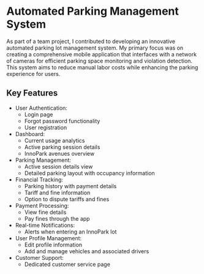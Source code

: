# Automated Parking Management System

As part of a team project, I contributed to developing an innovative automated parking lot management system. My primary focus was on creating a comprehensive mobile application that interfaces with a network of cameras for efficient parking space monitoring and violation detection. This system aims to reduce manual labor costs while enhancing the parking experience for users.

## Key Features
- User Authentication:
  - Login page
  - Forgot password functionality
  - User registration
- Dashboard:
  - Current usage analytics
  - Active parking session details
  - InnoPark avenues overview
- Parking Management:
  - Active session details view
  - Detailed parking layout with occupancy information
- Financial Tracking:
  - Parking history with payment details
  - Tariff and fine information
  - Option to dispute tariffs and fines
- Payment Processing:
  - View fine details
  - Pay fines through the app
- Real-time Notifications:
  - Alerts when entering an InnoPark lot
- User Profile Management:
  - Edit profile information
  - Add and manage vehicles and associated drivers
- Customer Support:
  - Dedicated customer service page

